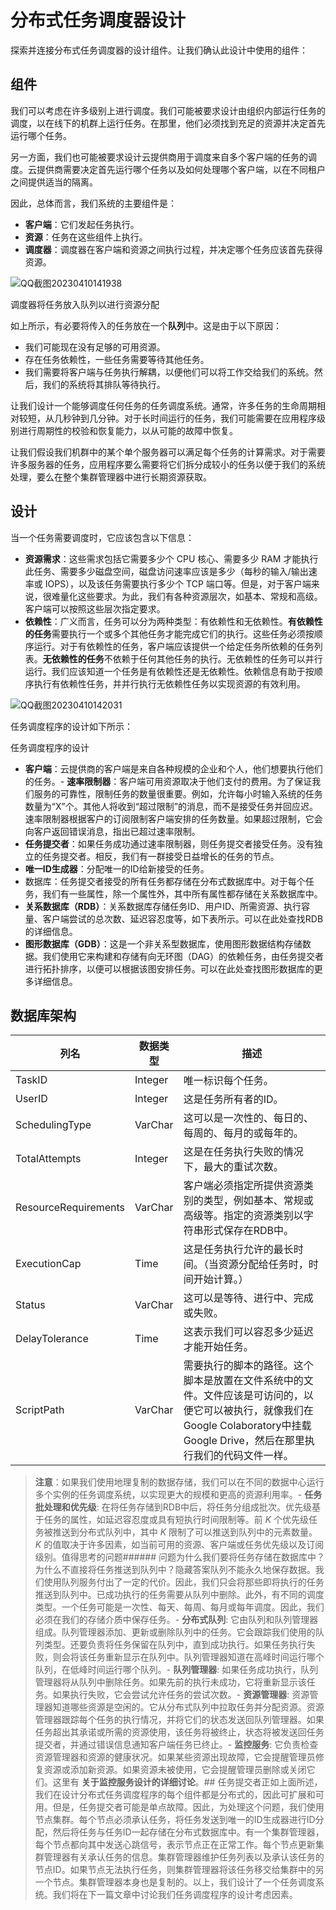 # 分布式任务调度器设计
探索并连接分布式任务调度器的设计组件。让我们确认此设计中使用的组件：

## 组件
我们可以考虑在许多级别上进行调度。我们可能被要求设计由组织内部运行任务的调度，以在线下的机群上运行任务。在那里，他们必须找到充足的资源并决定首先运行哪个任务。

另一方面，我们也可能被要求设计云提供商用于调度来自多个客户端的任务的调度。云提供商需要决定首先运行哪个任务以及如何处理哪个客户端，以在不同租户之间提供适当的隔离。

因此，总体而言，我们系统的主要组件是：

- **客户端**：它们发起任务执行。
- **资源**：任务在这些组件上执行。
- **调度器**：调度器在客户端和资源之间执行过程，并决定哪个任务应该首先获得资源。

![QQ截图20230410141938](/img/23-Distributed%20Task%20Scheduler/QQ%E6%88%AA%E5%9B%BE20230410141938.png)

调度器将任务放入队列以进行资源分配

如上所示，有必要将传入的任务放在一个**队列**中。这是由于以下原因：

- 我们可能现在没有足够的可用资源。
- 存在任务依赖性，一些任务需要等待其他任务。
- 我们需要将客户端与任务执行解耦，以便他们可以将工作交给我们的系统。然后，我们的系统将其排队等待执行。

让我们设计一个能够调度任何任务的任务调度系统。通常，许多任务的生命周期相对较短，从几秒钟到几分钟。对于长时间运行的任务，我们可能需要在应用程序级别进行周期性的校验和恢复能力，以从可能的故障中恢复。

让我们假设我们机群中的某个单个服务器可以满足每个任务的计算需求。对于需要许多服务器的任务，应用程序要么需要将它们拆分成较小的任务以便于我们的系统处理，要么在整个集群管理器中进行长期资源获取。

## 设计
当一个任务需要调度时，它应该包含以下信息：

- **资源需求**：这些需求包括它需要多少个 CPU 核心、需要多少 RAM 才能执行此任务、需要多少磁盘空间，磁盘访问速率应该是多少（每秒的输入/输出速率或 IOPS），以及该任务需要执行多少个 TCP 端口等。但是，对于客户端来说，很难量化这些要求。为此，我们有各种资源层次，如基本、常规和高级。客户端可以按照这些层次指定要求。
- **依赖性**：广义而言，任务可以分为两种类型：有依赖性和无依赖性。**有依赖性的任务**需要执行一个或多个其他任务才能完成它们的执行。这些任务必须按顺序运行。对于有依赖性的任务，客户端应该提供一个给定任务所依赖的任务列表。**无依赖性的任务**不依赖于任何其他任务的执行。无依赖性的任务可以并行运行。我们应该知道一个任务是有依赖性还是无依赖性。依赖信息有助于按顺序执行有依赖性任务，并并行执行无依赖性任务以实现资源的有效利用。

![QQ截图20230410142031](/img/23-Distributed%20Task%20Scheduler/QQ%E6%88%AA%E5%9B%BE20230410142031.png)

任务调度程序的设计如下所示：

任务调度程序的设计

- **客户端**：云提供商的客户端是来自各种规模的企业和个人，他们想要执行他们的任务。- **速率限制器**：客户端可用资源取决于他们支付的费用。为了保证我们服务的可靠性，限制任务的数量很重要。例如，允许每小时输入系统的任务数量为“X”个。其他人将收到“超过限制”的消息，而不是接受任务并回应迟。速率限制器根据客户的订阅限制客户端安排的任务数量。如果超过限制，它会向客户返回错误消息，指出已超过速率限制。
- **任务提交者**：如果任务成功通过速率限制器，则任务提交者接受任务。没有独立的任务提交者。相反，我们有一群接受日益增长的任务的节点。
- **唯一ID生成器**：分配唯一的ID给新接受的任务。
- 数据库：任务提交者接受的所有任务都存储在分布式数据库中。对于每个任务，我们有一些属性，除一个属性外，其中所有属性都存储在关系数据库中。
- **关系数据库（RDB）**：关系数据库存储任务ID、用户ID、所需资源、执行容量、客户端尝试的总次数、延迟容忍度等，如下表所示。可以在此处查找RDB的详细信息。
- **图形数据库（GDB）**：这是一个非关系型数据库，使用图形数据结构存储数据。我们使用它来构建和存储有向无环图（DAG）的依赖任务，由任务提交者进行拓扑排序，以便可以根据该图安排任务。可以在此处查找图形数据库的更多详细信息。

## 数据库架构

| 列名                 | 数据类型 | 描述                                                         |
| -------------------- | -------- | ------------------------------------------------------------ |
| TaskID               | Integer  | 唯一标识每个任务。                                           |
| UserID               | Integer  | 这是任务所有者的ID。                                         |
| SchedulingType       | VarChar  | 这可以是一次性的、每日的、每周的、每月的或每年的。         |
| TotalAttempts        | Integer  | 这是在任务执行失败的情况下，最大的重试次数。                           |
| ResourceRequirements | VarChar  | 客户端必须指定所提供资源类别的类型，例如基本、常规或高级等。指定的资源类别以字符串形式保存在RDB中。 |
| ExecutionCap         | Time     | 这是任务执行允许的最长时间。（当资源分配给任务时，时间开始计算。） |
| Status               | VarChar  | 这可以是等待、进行中、完成或失败。                                     |
| DelayTolerance       | Time     | 这表示我们可以容忍多少延迟才能开始任务。                              |
| ScriptPath           | VarChar  | 需要执行的脚本的路径。这个脚本是放置在文件系统中的文件。文件应该是可访问的，以便它可以被执行，就像我们在Google Colaboratory中挂载Google Drive，然后在那里执行我们的代码文件一样。 |

> **注意**：如果我们使用地理复制的数据存储，我们可以在不同的数据中心运行多个实例的任务调度系统，以实现更大的规模和更高的资源利用率。- **任务批处理和优先级**: 在将任务存储到RDB中后，将任务分组成批次。优先级基于任务的属性，如延迟容忍度或具有短执行时间限制等。前 *K* 个优先级任务被推送到分布式队列中，其中 *K* 限制了可以推送到队列中的元素数量。 *K* 的值取决于许多因素，如当前可用的资源、客户端或任务优先级以及订阅级别。值得思考的问题###### 问题为什么我们要将任务存储在数据库中？为什么不直接将任务推送到队列中？隐藏答案队列不能永久地保存数据。我们使用队列服务付出了一定的代价。因此，我们只会将那些即将执行的任务推送到队列中。已成功执行的任务需要从队列中删除。此外，有不同的调度类型。一个任务可能是一次性、每天、每周、每月或每年调度。因此，我们必须在我们的存储介质中保存任务。- **分布式队列**: 它由队列和队列管理器组成。队列管理器添加、更新或删除队列中的任务。它会跟踪我们使用的队列类型。还要负责将任务保留在队列中，直到成功执行。如果任务执行失败，则会将该任务重新显示在队列中。队列管理器知道在高峰时间运行哪个队列，在低峰时间运行哪个队列。- **队列管理器**: 如果任务成功执行，队列管理器将从队列中删除任务。如果先前的执行未成功，它将重新显示该任务。如果执行失败，它会尝试允许任务的尝试次数。- **资源管理器**: 资源管理器知道哪些资源是空闲的。它从分布式队列中拉取任务并分配资源。资源管理器跟踪每个任务的执行情况，并将它们的状态发送回队列管理器。如果任务超出其承诺或所需的资源使用，该任务将被终止，状态将被发送回任务提交者，并通过错误信息通知客户端任务已终止。- **监控服务**: 它负责检查资源管理器和资源的健康状况。如果某些资源出现故障，它会提醒管理员修复资源或添加新资源。如果资源未被使用，它会提醒管理员删除或关闭它们。这里有 **关于监控服务设计的详细讨论**。## 任务提交者正如上面所述，我们在设计分布式任务调度程序的每个组件都是分布式的，因此可扩展和可用。但是，任务提交者可能是单点故障。因此，为处理这个问题，我们使用节点集群。每个节点必须承认任务，将任务发送到唯一的ID生成器进行ID分配，然后将任务与任务ID一起存储在分布式数据库中。有一个集群管理器，每个节点都向其中发送心跳信号，表示节点正在正常工作。每个节点更新集群管理器有关承认任务的信息。集群管理器维护任务列表以及承认该任务的节点ID。如果节点无法执行任务，则集群管理器将该任务移交给集群中的另一个节点。集群管理器本身也是复制的。以上，我们设计了一个任务调度系统。我们将在下一篇文章中讨论我们任务调度程序的设计考虑因素。